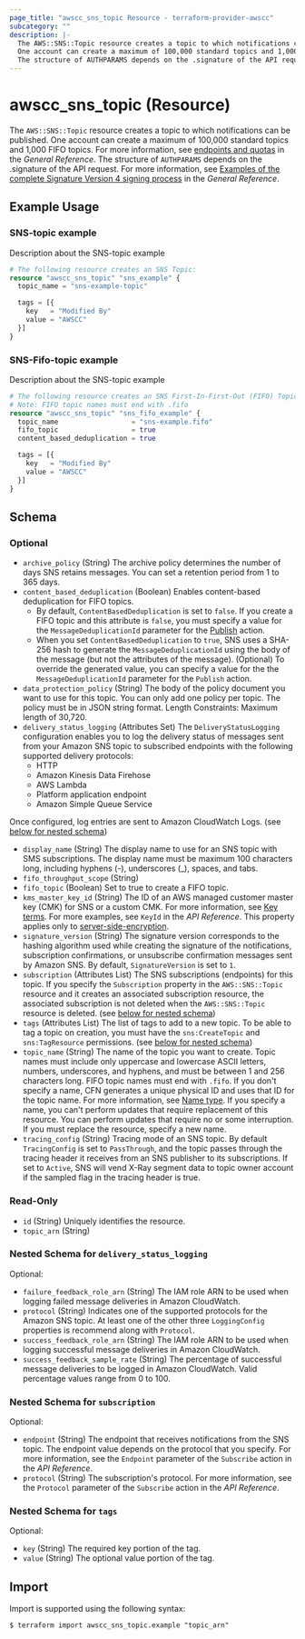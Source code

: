 ```yaml
---
page_title: "awscc_sns_topic Resource - terraform-provider-awscc"
subcategory: ""
description: |-
  The AWS::SNS::Topic resource creates a topic to which notifications can be published.
  One account can create a maximum of 100,000 standard topics and 1,000 FIFO topics. For more information, see endpoints and quotas https://docs.aws.amazon.com/general/latest/gr/sns.html in the General Reference.
  The structure of AUTHPARAMS depends on the .signature of the API request. For more information, see Examples of the complete Signature Version 4 signing process https://docs.aws.amazon.com/general/latest/gr/sigv4-signed-request-examples.html in the General Reference.
---
```


# awscc_sns_topic (Resource)

The ``AWS::SNS::Topic`` resource creates a topic to which notifications can be published.
  One account can create a maximum of 100,000 standard topics and 1,000 FIFO topics. For more information, see [endpoints and quotas](https://docs.aws.amazon.com/general/latest/gr/sns.html) in the *General Reference*.
   The structure of ``AUTHPARAMS`` depends on the .signature of the API request. For more information, see [Examples of the complete Signature Version 4 signing process](https://docs.aws.amazon.com/general/latest/gr/sigv4-signed-request-examples.html) in the *General Reference*.

## Example Usage

### SNS-topic example
Description about the SNS-topic example
```terraform
# The following resource creates an SNS Topic:
resource "awscc_sns_topic" "sns_example" {
  topic_name = "sns-example-topic"

  tags = [{
    key   = "Modified By"
    value = "AWSCC"
  }]
}
```

### SNS-Fifo-topic example
Description about the SNS-topic example
```terraform
# The following resource creates an SNS First-In-First-Out (FIFO) Topic:
# Note: FIFO topic names must end with .fifo
resource "awscc_sns_topic" "sns_fifo_example" {
  topic_name                  = "sns-example.fifo"
  fifo_topic                  = true
  content_based_deduplication = true

  tags = [{
    key   = "Modified By"
    value = "AWSCC"
  }]
}
```

<!-- schema generated by tfplugindocs -->
## Schema

### Optional

- `archive_policy` (String) The archive policy determines the number of days SNS retains messages. You can set a retention period from 1 to 365 days.
- `content_based_deduplication` (Boolean) Enables content-based deduplication for FIFO topics.
  +  By default, ``ContentBasedDeduplication`` is set to ``false``. If you create a FIFO topic and this attribute is ``false``, you must specify a value for the ``MessageDeduplicationId`` parameter for the [Publish](https://docs.aws.amazon.com/sns/latest/api/API_Publish.html) action. 
  +  When you set ``ContentBasedDeduplication`` to ``true``, SNS uses a SHA-256 hash to generate the ``MessageDeduplicationId`` using the body of the message (but not the attributes of the message).
 (Optional) To override the generated value, you can specify a value for the the ``MessageDeduplicationId`` parameter for the ``Publish`` action.
- `data_protection_policy` (String) The body of the policy document you want to use for this topic.
 You can only add one policy per topic.
 The policy must be in JSON string format.
 Length Constraints: Maximum length of 30,720.
- `delivery_status_logging` (Attributes Set) The ``DeliveryStatusLogging`` configuration enables you to log the delivery status of messages sent from your Amazon SNS topic to subscribed endpoints with the following supported delivery protocols:
  +  HTTP 
  +  Amazon Kinesis Data Firehose
  +   AWS Lambda
  +  Platform application endpoint
  +  Amazon Simple Queue Service
  
 Once configured, log entries are sent to Amazon CloudWatch Logs. (see [below for nested schema](#nestedatt--delivery_status_logging))
- `display_name` (String) The display name to use for an SNS topic with SMS subscriptions. The display name must be maximum 100 characters long, including hyphens (-), underscores (_), spaces, and tabs.
- `fifo_throughput_scope` (String)
- `fifo_topic` (Boolean) Set to true to create a FIFO topic.
- `kms_master_key_id` (String) The ID of an AWS managed customer master key (CMK) for SNS or a custom CMK. For more information, see [Key terms](https://docs.aws.amazon.com/sns/latest/dg/sns-server-side-encryption.html#sse-key-terms). For more examples, see ``KeyId`` in the *API Reference*.
 This property applies only to [server-side-encryption](https://docs.aws.amazon.com/sns/latest/dg/sns-server-side-encryption.html).
- `signature_version` (String) The signature version corresponds to the hashing algorithm used while creating the signature of the notifications, subscription confirmations, or unsubscribe confirmation messages sent by Amazon SNS. By default, ``SignatureVersion`` is set to ``1``.
- `subscription` (Attributes List) The SNS subscriptions (endpoints) for this topic.
  If you specify the ``Subscription`` property in the ``AWS::SNS::Topic`` resource and it creates an associated subscription resource, the associated subscription is not deleted when the ``AWS::SNS::Topic`` resource is deleted. (see [below for nested schema](#nestedatt--subscription))
- `tags` (Attributes List) The list of tags to add to a new topic.
  To be able to tag a topic on creation, you must have the ``sns:CreateTopic`` and ``sns:TagResource`` permissions. (see [below for nested schema](#nestedatt--tags))
- `topic_name` (String) The name of the topic you want to create. Topic names must include only uppercase and lowercase ASCII letters, numbers, underscores, and hyphens, and must be between 1 and 256 characters long. FIFO topic names must end with ``.fifo``.
 If you don't specify a name, CFN generates a unique physical ID and uses that ID for the topic name. For more information, see [Name type](https://docs.aws.amazon.com/AWSCloudFormation/latest/UserGuide/aws-properties-name.html).
  If you specify a name, you can't perform updates that require replacement of this resource. You can perform updates that require no or some interruption. If you must replace the resource, specify a new name.
- `tracing_config` (String) Tracing mode of an SNS topic. By default ``TracingConfig`` is set to ``PassThrough``, and the topic passes through the tracing header it receives from an SNS publisher to its subscriptions. If set to ``Active``, SNS will vend X-Ray segment data to topic owner account if the sampled flag in the tracing header is true.

### Read-Only

- `id` (String) Uniquely identifies the resource.
- `topic_arn` (String)

<a id="nestedatt--delivery_status_logging"></a>
### Nested Schema for `delivery_status_logging`

Optional:

- `failure_feedback_role_arn` (String) The IAM role ARN to be used when logging failed message deliveries in Amazon CloudWatch.
- `protocol` (String) Indicates one of the supported protocols for the Amazon SNS topic.
  At least one of the other three ``LoggingConfig`` properties is recommend along with ``Protocol``.
- `success_feedback_role_arn` (String) The IAM role ARN to be used when logging successful message deliveries in Amazon CloudWatch.
- `success_feedback_sample_rate` (String) The percentage of successful message deliveries to be logged in Amazon CloudWatch. Valid percentage values range from 0 to 100.


<a id="nestedatt--subscription"></a>
### Nested Schema for `subscription`

Optional:

- `endpoint` (String) The endpoint that receives notifications from the SNS topic. The endpoint value depends on the protocol that you specify. For more information, see the ``Endpoint`` parameter of the ``Subscribe`` action in the *API Reference*.
- `protocol` (String) The subscription's protocol. For more information, see the ``Protocol`` parameter of the ``Subscribe`` action in the *API Reference*.


<a id="nestedatt--tags"></a>
### Nested Schema for `tags`

Optional:

- `key` (String) The required key portion of the tag.
- `value` (String) The optional value portion of the tag.

## Import

Import is supported using the following syntax:

```shell
$ terraform import awscc_sns_topic.example "topic_arn"
```